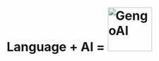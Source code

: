 # Language + AI = <img src="https://www.gengoai.com/gengoai/images/gengoai.png" alt="GengoAI" width=100/>
